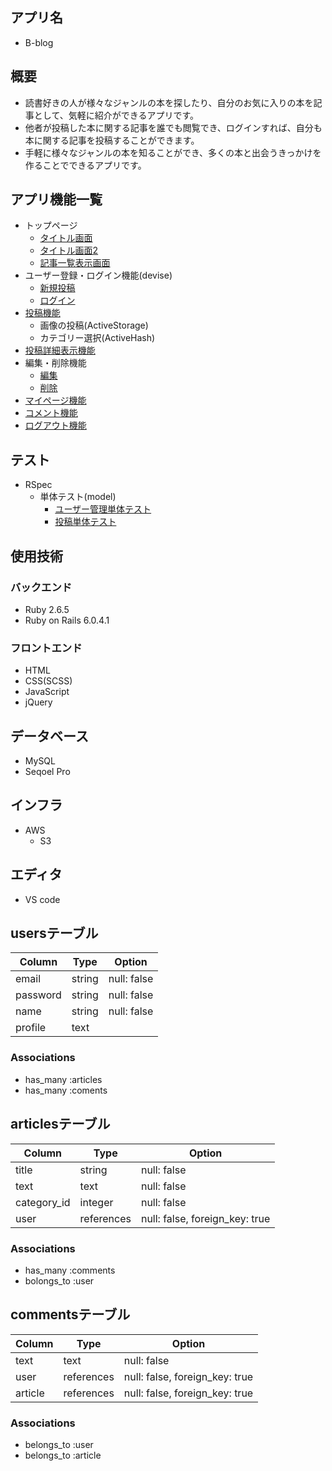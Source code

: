 ## アプリ名

* B-blog

## 概要

* 読書好きの人が様々なジャンルの本を探したり、自分のお気に入りの本を記事として、気軽に紹介ができるアプリです。
* 他者が投稿した本に関する記事を誰でも閲覧でき、ログインすれば、自分も本に関する記事を投稿することができます。
* 手軽に様々なジャンルの本を知ることができ、多くの本と出会うきっかけを作ることでできるアプリです。

## アプリ機能一覧
* トップページ
  * [タイトル画面](https://gyazo.com/5d99f3952f1cc49deedcf5a04ca24b4b)
  * [タイトル画面2](https://gyazo.com/6d0ada8bdb02074a6fce70204863da93)
  * [記事一覧表示画面](https://gyazo.com/8bd8288ab9acaa33c0cd5b1734f762b5)
* ユーザー登録・ログイン機能(devise)
  * [新規投稿](https://gyazo.com/837ebd2b222afc290653c7b0c5f3e58a)
  * [ログイン](https://gyazo.com/86be96d6df2e9f89c0d07d5c068f49ec)
* [投稿機能](https://gyazo.com/4b735ecf9ab08186e8f812c3e73e4f98)
  * 画像の投稿(ActiveStorage)
  * カテゴリー選択(ActiveHash)
* [投稿詳細表示機能](https://gyazo.com/a3c2b635a0abbfb673fbfc322f185d25)
* 編集・削除機能
  * [編集](https://gyazo.com/b24b2e0f8ef27eb484e31b4ed66f602b)
  * [削除](https://gyazo.com/a24e06a04c0fe75dec5b60dd7164b5e0)
* [マイページ機能](https://gyazo.com/a01ea901dcba997dacbb916aaa46a407)
* [コメント機能](https://gyazo.com/fe3394f5b755a049123784bb38826e8e)
* [ログアウト機能](https://gyazo.com/9b87ce39d7ae1eaf7128f83f5402f4af)

## テスト

* RSpec
  * 単体テスト(model)
    * [ユーザー管理単体テスト](https://gyazo.com3e6783a811470ab12fa2cc96570ad303)
    * [投稿単体テスト](https://gyazo.com/e44f3cdcb9c81b81080feb4eeb32ca30)

## 使用技術

### バックエンド

* Ruby 2.6.5
* Ruby on Rails 6.0.4.1

### フロントエンド

* HTML
* CSS(SCSS)
* JavaScript
* jQuery

## データベース

* MySQL
* Seqoel Pro

## インフラ

* AWS
  * S3

## エディタ

* VS code

## usersテーブル

| Column                | Type                   | Option                   |
| ----------------------| -----------------------| -------------------------|
| email                 | string                 | null: false              |
| password              | string                 | null: false              |
| name                  | string                 | null: false              |
| profile               | text                   |                          |

### Associations

- has_many :articles
- has_many :coments

## articlesテーブル

| Column                | Type                   | Option                         |
| ----------------------| -----------------------| -------------------------------|
| title                 | string                 | null: false                    |
| text                  | text                   | null: false                    |
| category_id           | integer                | null: false                    |
| user                  | references             | null: false, foreign_key: true |

### Associations

- has_many :comments
- bolongs_to :user

## commentsテーブル

| Column                | Type                   | Option                         |
| ----------------------| -----------------------| -------------------------------|
| text                  | text                   | null: false                    |
| user                  | references             | null: false, foreign_key: true |
| article               | references             | null: false, foreign_key: true |

### Associations

- belongs_to :user
- belongs_to :article
